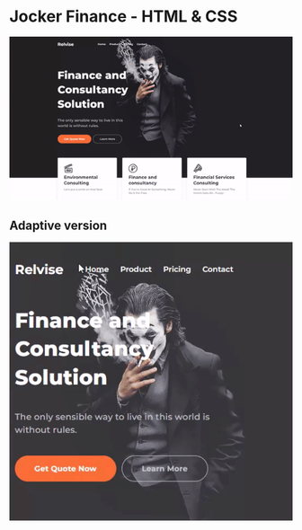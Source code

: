 # Jocker Finance - HTML & CSS
<img src="css/images/finance.gif" alt="finance">


## Adaptive version
<img src="css/images/finance-adap.gif" alt="finances">
